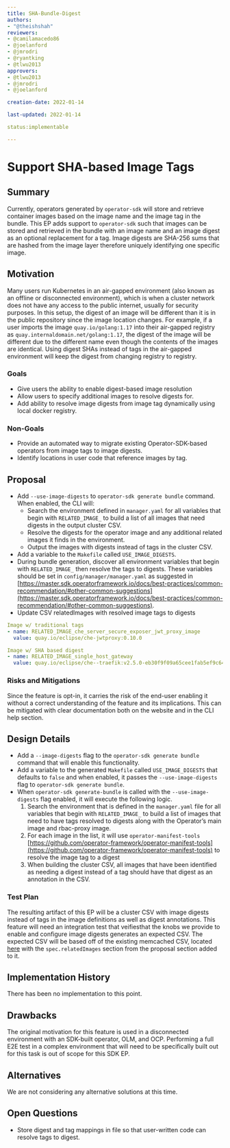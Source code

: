 ```yaml
---
title: SHA-Bundle-Digest
authors:
- "@theishshah"
reviewers:
- @camilamacedo86 
- @joelanford 
- @jmrodri
- @ryantking 
- @tlwu2013 
approvers:
- @tlwu2013 
- @jmrodri
- @joelanford 

creation-date: 2022-01-14

last-updated: 2022-01-14

status:implementable

---
```


# Support SHA-based Image Tags

## Summary

Currently, operators generated by `operator-sdk` will store and retrieve container images based on the image name and the image tag in the bundle. This EP adds support to `operator-sdk` such that images can be stored and retrieved in the bundle with an image name and an image digest as an optional replacement for a tag. Image digests are SHA-256 sums that are hashed from the image layer therefore uniquely identifying one specific image.

## Motivation

Many users run Kubernetes in an air-gapped environment (also known as an offline or disconnected environment), which is when a cluster network does not have any access to the public internet, usually for security purposes. In this setup, the digest of an image will be different than it is in the public repository since the image location changes. For example, if a user imports the image `quay.io/golang:1.17` into their air-gapped registry as `quay.internaldomain.net/golang:1.17`, the digest of the image will be different due to the different name even though the contents of the images are identical. Using digest SHAs instead of tags in the air-gapped environment will keep the digest from changing registry to registry.

### Goals

- Give users the ability to enable digest-based image resolution
- Allow users to specify additional images to resolve digests for.
- Add ability to resolve image digests from image tag dynamically using local docker registry.

### Non-Goals

- Provide an automated way to migrate existing Operator-SDK-based operators from image tags to image digests.
- Identify locations in user code that reference images by tag.

## Proposal

- Add `--use-image-digests` to `operator-sdk generate bundle` command. When enabled, the CLI will:
  - Search the environment defined in `manager.yaml` for all variables that begin with `RELATED_IMAGE_` to build a list of all images that need digests in the output cluster CSV.
  - Resolve the digests for the operator image and any additional related images it finds in the environment.
  - Output the images with digests instead of tags in the cluster CSV.
- Add a variable to the `Makefile` called `USE_IMAGE_DIGESTS`.
- During bundle generation, discover all environment variables that begin with `RELATED_IMAGE_` then resolve the tags to digests. These variables should be set in `config/manager/manager.yaml` as suggested in [https://master.sdk.operatorframework.io/docs/best-practices/common-recommendation/#other-common-suggestions](https://master.sdk.operatorframework.io/docs/best-practices/common-recommendation/#other-common-suggestions).
- Update CSV relatedImages with resolved image tags to digests

```yaml
Image w/ traditional tags
- name: RELATED_IMAGE_che_server_secure_exposer_jwt_proxy_image
  value: quay.io/eclipse/che-jwtproxy:0.10.0

Image w/ SHA based digest
- name: RELATED_IMAGE_single_host_gateway
  value: quay.io/eclipse/che--traefik:v2.5.0-eb30f9f09a65cee1fab5ef9c64cb4ec91b800dc3fdd738d62a9d4334f0114683

```

### Risks and Mitigations

Since the feature is opt-in, it carries the risk of the end-user enabling it without a correct understanding of the feature and its implications. This can be mitigated with clear documentation both on the website and in the CLI help section.

## Design Details

- Add a `--image-digests` flag to the `operator-sdk generate bundle` command that will enable this functionality.
- Add a variable to the generated `Makefile` called `USE_IMAGE_DIGESTS` that defaults to `false` and when enabled, it passes the `--use-image-digests` flag to `operator-sdk generate bundle`.
- When `operator-sdk generate-bundle` is called with the `--use-image-digests` flag enabled, it will execute the following logic.
  1. Search the environment that is defined in the `manager.yaml` file for all variables that begin with `RELATED_IMAGE_` to build a list of images that need to have tags resolved to digests along with the Operator’s main image and rbac-proxy image.
  1. For each image in the list, it will use `operator-manifest-tools` [https://github.com/operator-framework/operator-manifest-tools](https://github.com/operator-framework/operator-manifest-tools) to resolve the image tag to a digest
  1. When building the cluster CSV, all images that have been identified as needing a digest instead of a tag should have that digest as an annotation in the CSV.

### Test Plan

The resulting artifact of this EP will be a cluster CSV with image digests instead of tags in the image definitions as well as digest annotations. This feature will need an integration test that veifiesthat the knobs we provide to enable and configure image digests generates an expected CSV. The expected CSV will be based off of the existing memcached CSV, located [here](https://github.com/operator-framework/operator-sdk/blob/master/testdata/go/v3/memcached-operator/bundle/manifests/memcached-operator.clusterserviceversion.yaml) with the `spec.relatedImages` section from the proposal section added to it.

## Implementation History

There has been no implementation to this point.

## Drawbacks

The original motivation for this feature is used in a disconnected environment with an SDK-built operator, OLM, and OCP. Performing a full E2E test in a complex environment that will need to be specifically built out for this task is out of scope for this SDK EP.

## Alternatives

We are not considering any alternative solutions at this time.

## Open Questions

- Store digest and tag mappings in file so that user-written code can resolve tags to digest.
